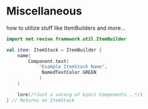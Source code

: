 # Miscellaneous
how to utilize stuff like ItemBuilders and more...

```kt
import net.revive.framework.util.ItemBuilder

val item: ItemStack = ItemBuilder {
    name(
        Component.text(
            "Example ItemStack Name",
             NamedTextColor.GREEN
            )
    )

    lore(/*Just a vararg of kyori Components...*/)
} // Returns an ItemStack
```